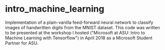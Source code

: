 # intro_machine_learning
Implementation of a plain-vanilla feed-forward neural network to classify images of handwritten digits from the MNIST dataset. This code was written to be presented at the workshop I hosted ("Microsoft at ASU: Intro to Machine Learning with Tensorflow") in April 2018 as a Microsoft Student Partner for ASU.
